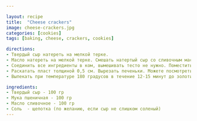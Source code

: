 ```yaml
---

layout: recipe
title:  "Cheese crackers"
image: cheese-crackers.jpg
categories: [cookies]
tags: [baking, cheese, crackers, cookies]

directions:
- Твердый сыр натереть на мелкой терке. 
- Масло натереть на мелкой терке. Смешать натертый сыр со сливочным маслом, мукой, по желанию добавить щепотку соли (если сыр не слишком соленый). "
- Соединить все ингредиенты в ком, вымешивать тесто не нужно. Поместить тесто в пакет или в пищевую пленку и оставить в холодильнике - на 20 минут.
- Раскатать пласт толщиной 0,5 см. Вырезать печеньки. Можете посмотреть в видео, как я делала печенье в форме кусочков сыра.  
- Выпекать при температуре 180 градусов в течение 12-15 минут до золотистости. 

ingredients:
- Твердый сыр - 100 гр
- Мука пшеничная - 100 гр
- Масло сливочное - 100 гр
- Соль  - щепотка (по желанию, если сыр не слишком соленый)
---
```


